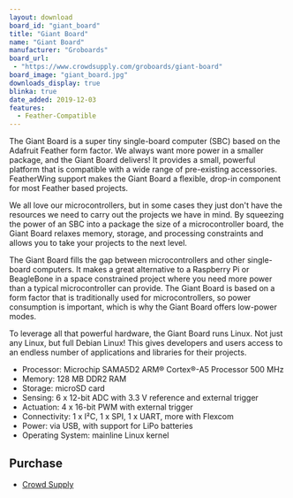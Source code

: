```yaml
---
layout: download
board_id: "giant_board"
title: "Giant Board"
name: "Giant Board"
manufacturer: "Groboards"
board_url:
 - "https://www.crowdsupply.com/groboards/giant-board"
board_image: "giant_board.jpg"
downloads_display: true
blinka: true
date_added: 2019-12-03
features:
  - Feather-Compatible
---
```


The Giant Board is a super tiny single-board computer (SBC) based on the Adafruit Feather form factor. We always want more power in a smaller package, and the Giant Board delivers! It provides a small, powerful platform that is compatible with a wide range of pre-existing accessories. FeatherWing support makes the Giant Board a flexible, drop-in component for most Feather based projects.

We all love our microcontrollers, but in some cases they just don't have the resources we need to carry out the projects we have in mind. By squeezing the power of an SBC into a package the size of a microcontroller board, the Giant Board relaxes memory, storage, and processing constraints and allows you to take your projects to the next level.

The Giant Board fills the gap between microcontrollers and other single-board computers. It makes a great alternative to a Raspberry Pi or BeagleBone in a space constrained project where you need more power than a typical microcontroller can provide. The Giant Board is based on a form factor that is traditionally used for microcontrollers, so power consumption is important, which is why the Giant Board offers low-power modes.

To leverage all that powerful hardware, the Giant Board runs Linux. Not just any Linux, but full Debian Linux! This gives developers and users access to an endless number of applications and libraries for their projects.

- Processor: Microchip SAMA5D2 ARM® Cortex®-A5 Processor 500 MHz
- Memory: 128 MB DDR2 RAM
- Storage: microSD card
- Sensing: 6 x 12-bit ADC with 3.3 V reference and external trigger
- Actuation: 4 x 16-bit PWM with external trigger
- Connectivity: 1 x I²C, 1 x SPI, 1 x UART, more with Flexcom
- Power: via USB, with support for LiPo batteries
- Operating System: mainline Linux kernel


## Purchase
* [Crowd Supply](https://www.crowdsupply.com/groboards/giant-board)
